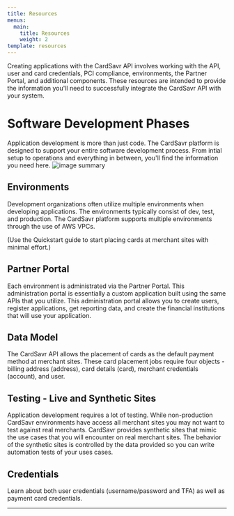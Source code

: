 ```yaml
---
title: Resources
menus:
  main:
    title: Resources
    weight: 2
template: resources
---
```


Creating applications with the CardSavr API involves working with the API, user and card credentials, PCI compliance, 
environments, the Partner Portal, and additional components. These resources are intended to provide the information 
you'll need to successfully integrate the CardSavr API with your system.

# Software Development Phases
Application development is more than just code. The CardSavr platform is designed to support your entire software 
development process. From intial setup to operations and everything in between, you'll find the information you need 
here.
![image summary](/images/ProcessSummary.png)

## Environments
Development organizations often utilize multiple environments when developing applications. The environments typically
consist of dev, test, and production. The CardSavr platform supports multiple environments through the use of AWS VPCs.

(Use the Quickstart guide to start placing cards at merchant sites with minimal effort.)

## Partner Portal
Each environment is administrated via the Partner Portal. This administration portal is essentially a custom application
built using the same APIs that you utilize. This administration portal allows you to create users, register applications,
get reporting data, and create the financial institutions that will use your application.

## Data Model
The CardSavr API allows the placement of cards as the default payment method at merchant sites. These card placement
jobs require four objects - billing address (address), card details (card), merchant credentials (account), and user.

## Testing - Live and Synthetic Sites
Application development requires a lot of testing. While non-production CardSavr environments have access all 
merchant sites you may not want to test against real merchants. CardSavr provides synthetic sites that mimic the 
use cases that you will encounter on real merchant sites. The behavior of the synthetic sites is controlled by the 
data provided so you can write automation tests of your uses cases.

## Credentials
Learn about both user credentials (username/password and TFA) as well as payment card credentials.

***
